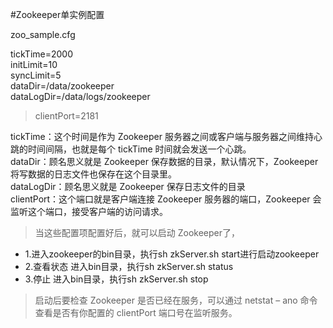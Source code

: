 #Zookeeper单实例配置
 
zoo_sample.cfg


> 
tickTime=2000  
initLimit=10  
syncLimit=5  
dataDir=/data/zookeeper  
dataLogDir=/data/logs/zookeeper  
> clientPort=2181  

 

tickTime：这个时间是作为 Zookeeper 服务器之间或客户端与服务器之间维持心跳的时间间隔，也就是每个 tickTime 时间就会发送一个心跳。  
dataDir：顾名思义就是 Zookeeper 保存数据的目录，默认情况下，Zookeeper 将写数据的日志文件也保存在这个目录里。  
dataLogDir：顾名思义就是 Zookeeper 保存日志文件的目录  
clientPort：这个端口就是客户端连接 Zookeeper 服务器的端口，Zookeeper 会监听这个端口，接受客户端的访问请求。  

> 当这些配置项配置好后，就可以启动 Zookeeper了，
- 1.进入zookeeper的bin目录，执行sh zkServer.sh start进行启动zookeeper
- 2.查看状态   进入bin目录，执行sh zkServer.sh status
- 3.停止    进入bin目录，执行sh zkServer.sh stop  

> 启动后要检查 Zookeeper 是否已经在服务，可以通过 netstat – ano 命令查看是否有你配置的 clientPort 端口号在监听服务。
